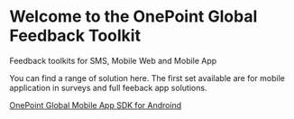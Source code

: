 # Welcome to the OnePoint Global Feedback Toolkit
Feedback toolkits for SMS, Mobile Web and Mobile App

You can find a range of solution here. The first set available are for mobile application in surveys and full feeback app solutions.

[OnePoint Global Mobile App SDK for Androind](http://github.com/OnePointGlobal/OnePoint-Global-Mobile-App-SDK-Android)
